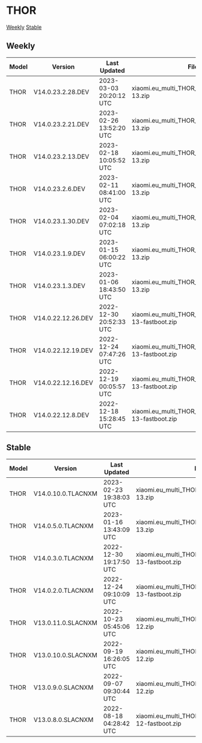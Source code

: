 # THOR
[Weekly](#Weekly)  [Stable](#Stable)
## Weekly
| Model | Version | Last Updated | File Name | Size | Download Link |
| ---- | ---- | ---- | ---- | ---- | ---- |
| THOR | V14.0.23.2.28.DEV | 2023-03-03 20:20:12 UTC | xiaomi.eu_multi_THOR_V14.0.23.2.28.DEV_v14-13.zip | 5.5 GB | [SourceForge](https://sourceforge.net/projects/xiaomi-eu-multilang-miui-roms/files/xiaomi.eu/MIUI-WEEKLY-RELEASES/V14.0.23.2.28.DEV/xiaomi.eu_multi_THOR_V14.0.23.2.28.DEV_v14-13.zip/download) |
| THOR | V14.0.23.2.21.DEV | 2023-02-26 13:52:20 UTC | xiaomi.eu_multi_THOR_V14.0.23.2.21.DEV_v14-13.zip | 5.5 GB | [SourceForge](https://sourceforge.net/projects/xiaomi-eu-multilang-miui-roms/files/xiaomi.eu/MIUI-WEEKLY-RELEASES/V14.0.23.2.21.DEV/xiaomi.eu_multi_THOR_V14.0.23.2.21.DEV_v14-13.zip/download) |
| THOR | V14.0.23.2.13.DEV | 2023-02-18 10:05:52 UTC | xiaomi.eu_multi_THOR_V14.0.23.2.13.DEV_v14-13.zip | 5.4 GB | [SourceForge](https://sourceforge.net/projects/xiaomi-eu-multilang-miui-roms/files/xiaomi.eu/MIUI-WEEKLY-RELEASES/V14.0.23.2.13.DEV/xiaomi.eu_multi_THOR_V14.0.23.2.13.DEV_v14-13.zip/download) |
| THOR | V14.0.23.2.6.DEV | 2023-02-11 08:41:00 UTC | xiaomi.eu_multi_THOR_V14.0.23.2.6.DEV_v14-13.zip | 5.4 GB | [SourceForge](https://sourceforge.net/projects/xiaomi-eu-multilang-miui-roms/files/xiaomi.eu/MIUI-WEEKLY-RELEASES/V14.0.23.2.6.DEV/xiaomi.eu_multi_THOR_V14.0.23.2.6.DEV_v14-13.zip/download) |
| THOR | V14.0.23.1.30.DEV | 2023-02-04 07:02:18 UTC | xiaomi.eu_multi_THOR_V14.0.23.1.30.DEV_v14-13.zip | 5.4 GB | [SourceForge](https://sourceforge.net/projects/xiaomi-eu-multilang-miui-roms/files/xiaomi.eu/MIUI-WEEKLY-RELEASES/V14.0.23.1.30.DEV/xiaomi.eu_multi_THOR_V14.0.23.1.30.DEV_v14-13.zip/download) |
| THOR | V14.0.23.1.9.DEV | 2023-01-15 06:00:22 UTC | xiaomi.eu_multi_THOR_V14.0.23.1.9.DEV_v14-13.zip | 5.2 GB | [SourceForge](https://sourceforge.net/projects/xiaomi-eu-multilang-miui-roms/files/xiaomi.eu/MIUI-WEEKLY-RELEASES/V14.0.23.1.9.DEV/xiaomi.eu_multi_THOR_V14.0.23.1.9.DEV_v14-13.zip/download) |
| THOR | V14.0.23.1.3.DEV | 2023-01-06 18:43:50 UTC | xiaomi.eu_multi_THOR_V14.0.23.1.3.DEV_v14-13.zip | 5.0 GB | [SourceForge](https://sourceforge.net/projects/xiaomi-eu-multilang-miui-roms/files/xiaomi.eu/MIUI-WEEKLY-RELEASES/V14.0.23.1.3.DEV/xiaomi.eu_multi_THOR_V14.0.23.1.3.DEV_v14-13.zip/download) |
| THOR | V14.0.22.12.26.DEV | 2022-12-30 20:52:33 UTC | xiaomi.eu_multi_THOR_V14.0.22.12.26.DEV_v14-13-fastboot.zip | 5.3 GB | [SourceForge](https://sourceforge.net/projects/xiaomi-eu-multilang-miui-roms/files/xiaomi.eu/MIUI-WEEKLY-RELEASES/V14.0.22.12.26.DEV/xiaomi.eu_multi_THOR_V14.0.22.12.26.DEV_v14-13-fastboot.zip/download) |
| THOR | V14.0.22.12.19.DEV | 2022-12-24 07:47:26 UTC | xiaomi.eu_multi_THOR_V14.0.22.12.19.DEV_v14-13-fastboot.zip | 5.3 GB | [SourceForge](https://sourceforge.net/projects/xiaomi-eu-multilang-miui-roms/files/xiaomi.eu/MIUI-WEEKLY-RELEASES/V14.0.22.12.19.DEV/xiaomi.eu_multi_THOR_V14.0.22.12.19.DEV_v14-13-fastboot.zip/download) |
| THOR | V14.0.22.12.16.DEV | 2022-12-19 00:05:57 UTC | xiaomi.eu_multi_THOR_V14.0.22.12.16.DEV_v14-13-fastboot.zip | 5.3 GB | [SourceForge](https://sourceforge.net/projects/xiaomi-eu-multilang-miui-roms/files/xiaomi.eu/MIUI-WEEKLY-RELEASES/V14.0.22.12.16.DEV/xiaomi.eu_multi_THOR_V14.0.22.12.16.DEV_v14-13-fastboot.zip/download) |
| THOR | V14.0.22.12.8.DEV | 2022-12-18 15:28:45 UTC | xiaomi.eu_multi_THOR_V14.0.22.12.8.DEV_v14-13-fastboot.zip | 5.3 GB | [SourceForge](https://sourceforge.net/projects/xiaomi-eu-multilang-miui-roms/files/xiaomi.eu/MIUI-WEEKLY-RELEASES/V14.0.22.12.8.DEV/xiaomi.eu_multi_THOR_V14.0.22.12.8.DEV_v14-13-fastboot.zip/download) |
## Stable
| Model | Version | Last Updated | File Name | Size | Download Link |
| ---- | ---- | ---- | ---- | ---- | ---- |
| THOR | V14.0.10.0.TLACNXM | 2023-02-23 19:38:03 UTC | xiaomi.eu_multi_THOR_V14.0.10.0.TLACNXM_v14-13.zip | 5.4 GB | [SourceForge](https://sourceforge.net/projects/xiaomi-eu-multilang-miui-roms/files/xiaomi.eu/MIUI-STABLE-RELEASES/MIUIv14/xiaomi.eu_multi_THOR_V14.0.10.0.TLACNXM_v14-13.zip/download) |
| THOR | V14.0.5.0.TLACNXM | 2023-01-16 13:43:09 UTC | xiaomi.eu_multi_THOR_V14.0.5.0.TLACNXM_v14-13.zip | 5.2 GB | [SourceForge](https://sourceforge.net/projects/xiaomi-eu-multilang-miui-roms/files/xiaomi.eu/MIUI-STABLE-RELEASES/MIUIv14/xiaomi.eu_multi_THOR_V14.0.5.0.TLACNXM_v14-13.zip/download) |
| THOR | V14.0.3.0.TLACNXM | 2022-12-30 19:17:50 UTC | xiaomi.eu_multi_THOR_V14.0.3.0.TLACNXM_v14-13-fastboot.zip | 5.3 GB | [SourceForge](https://sourceforge.net/projects/xiaomi-eu-multilang-miui-roms/files/xiaomi.eu/MIUI-STABLE-RELEASES/MIUIv14/xiaomi.eu_multi_THOR_V14.0.3.0.TLACNXM_v14-13-fastboot.zip/download) |
| THOR | V14.0.2.0.TLACNXM | 2022-12-24 09:10:09 UTC | xiaomi.eu_multi_THOR_V14.0.2.0.TLACNXM_v14-13-fastboot.zip | 5.3 GB | [SourceForge](https://sourceforge.net/projects/xiaomi-eu-multilang-miui-roms/files/xiaomi.eu/MIUI-STABLE-RELEASES/MIUIv14/xiaomi.eu_multi_THOR_V14.0.2.0.TLACNXM_v14-13-fastboot.zip/download) |
| THOR | V13.0.11.0.SLACNXM | 2022-10-23 05:45:06 UTC | xiaomi.eu_multi_THOR_V13.0.11.0.SLACNXM_v13-12.zip | 4.8 GB | [SourceForge](https://sourceforge.net/projects/xiaomi-eu-multilang-miui-roms/files/xiaomi.eu/MIUI-STABLE-RELEASES/MIUIv13/xiaomi.eu_multi_THOR_V13.0.11.0.SLACNXM_v13-12.zip/download) |
| THOR | V13.0.10.0.SLACNXM | 2022-09-19 16:26:05 UTC | xiaomi.eu_multi_THOR_V13.0.10.0.SLACNXM_v13-12.zip | 4.8 GB | [SourceForge](https://sourceforge.net/projects/xiaomi-eu-multilang-miui-roms/files/xiaomi.eu/MIUI-STABLE-RELEASES/MIUIv13/xiaomi.eu_multi_THOR_V13.0.10.0.SLACNXM_v13-12.zip/download) |
| THOR | V13.0.9.0.SLACNXM | 2022-09-07 09:30:44 UTC | xiaomi.eu_multi_THOR_V13.0.9.0.SLACNXM_v13-12.zip | 4.8 GB | [SourceForge](https://sourceforge.net/projects/xiaomi-eu-multilang-miui-roms/files/xiaomi.eu/MIUI-STABLE-RELEASES/MIUIv13/xiaomi.eu_multi_THOR_V13.0.9.0.SLACNXM_v13-12.zip/download) |
| THOR | V13.0.8.0.SLACNXM | 2022-08-18 04:28:42 UTC | xiaomi.eu_multi_THOR_V13.0.8.0.SLACNXM_v13-12-fastboot.zip | 5.2 GB | [SourceForge](https://sourceforge.net/projects/xiaomi-eu-multilang-miui-roms/files/xiaomi.eu/MIUI-STABLE-RELEASES/MIUIv13/xiaomi.eu_multi_THOR_V13.0.8.0.SLACNXM_v13-12-fastboot.zip/download) |
